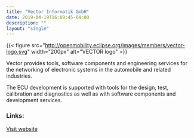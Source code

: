 ```yaml
---
title: "Vector Informatik GmbH"
date: 2019-04-19T16:09:45-04:00
description: ""
layout: "single"
---
```


{{< figure src="http://openmobility.eclipse.org/images/members/vector-logo.svg" width="200px" alt="VECTOR logo" >}}
<!--more-->

Vector provides tools, software components and engineering services for the networking of electronic systems in the automobile and related industries.

The ECU development is supported with tools for the design, test, calibration and diagnostics as well as with software components and development services.

### Links:

[Visit website](https://www.vector.com/)
